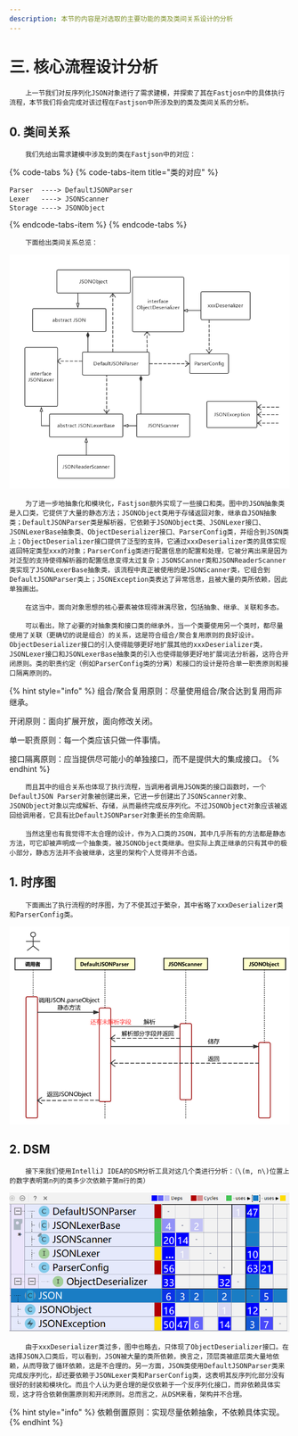 ```yaml
---
description: 本节的内容是对选取的主要功能的类及类间关系设计的分析
---
```


# 三. 核心流程设计分析

        上一节我们对反序列化JSON对象进行了需求建模，并探索了其在Fastjosn中的具体执行流程，本节我们将会完成对该过程在Fastjson中所涉及到的类及类间关系的分析。

## 0. 类间关系

        我们先给出需求建模中涉及到的类在Fastjson中的对应：

{% code-tabs %}
{% code-tabs-item title="类的对应" %}
```text
Parser  ----> DefaultJSONParser
Lexer   ----> JSONScanner
Storage ----> JSONObject
```
{% endcode-tabs-item %}
{% endcode-tabs %}

        下面给出类间关系总览：

![&#x7C7B;&#x53CA;&#x7C7B;&#x95F4;&#x5173;&#x7CFB;&#xFF08;&#x56FE;&#x7247;&#x4E0D;&#x6E05;&#x53EF;&#x653E;&#x5927;&#x67E5;&#x770B;&#xFF09;](.gitbook/assets/fastjson_1.png)

        为了进一步地抽象化和模块化，Fastjson额外实现了一些接口和类。图中的JSON抽象类是入口类，它提供了大量的静态方法；JSONObject类用于存储返回对象，继承自JSON抽象类；DefaultJSONParser类是解析器，它依赖于JSONObject类、JSONLexer接口、JSONLexerBase抽象类、ObjectDeserializer接口、ParserConfig类，并组合到JSON类上；ObjectDeserializer接口提供了泛型的支持，它通过xxxDeserializer类的具体实现返回特定类型xxx的对象；ParserConfig类进行配置信息的配置和处理，它被分离出来是因为对泛型的支持使得解析器的配置信息变得太过复杂；JSONSCanner类和JSONReaderScanner类实现了JSONLexerBase抽象类，该流程中真正被使用的是JSONScanner类，它组合到DefaultJSONParser类上；JSONException类表达了异常信息，且被大量的类所依赖，因此单独画出。

        在这当中，面向对象思想的核心要素被体现得淋漓尽致，包括抽象、继承、关联和多态。

        可以看出，除了必要的对抽象类和接口类的继承外，当一个类要使用另一个类时，都尽量使用了关联（更确切的说是组合）的关系，这是符合组合/聚合复用原则的良好设计。ObjectDeserializer接口的引入使得能够更好地扩展其他的xxxDeserializer类，JSONLexer接口和JSONLexerBase抽象类的引入也使得能够更好地扩展词法分析器，这符合开闭原则。类的职责约定（例如ParserConfig类的分离）和接口的设计是符合单一职责原则和接口隔离原则的。

{% hint style="info" %}
组合/聚合复用原则：尽量使用组合/聚合达到复用而非继承。

开闭原则：面向扩展开放，面向修改关闭。

单一职责原则：每一个类应该只做一件事情。

接口隔离原则：应当提供尽可能小的单独接口，而不是提供大的集成接口。
{% endhint %}

        而且其中的组合关系也体现了执行流程，当调用者调用JSON类的接口函数时，一个DefaultJSON Parser对象被创建出来，它进一步创建出了JSONScanner对象、JSONObject对象以完成解析、存储，从而最终完成反序列化。不过JSONObject对象应该被返回给调用者，它具有比DefaultJSONParser对象更长的生命周期。

        当然这里也有我觉得不太合理的设计，作为入口类的JSON，其中几乎所有的方法都是静态方法，可它却被声明成一个抽象类，被JSONObject类继承。但实际上真正继承的只有其中的极小部分，静态方法并不会被继承，这里的架构个人觉得并不合适。

## 1. 时序图

        下面画出了执行流程的时序图，为了不使其过于繁杂，其中省略了xxxDeserializer类和ParserConfig类。

![&#x65F6;&#x5E8F;&#x56FE;](.gitbook/assets/0.png)

## 2. DSM

        接下来我们使用IntelliJ IDEA的DSM分析工具对这几个类进行分析：（\(m, n\)位置上的数字表明第n列的类多少次依赖于第m行的类）

![DSM](.gitbook/assets/1.PNG)

        由于xxxDeserializer类过多，图中也略去，只体现了ObjectDeserializer接口。在选择JSON入口类后，可以看到，JSON被大量的类所依赖，换言之，顶层类被底层类大量地依赖，从而导致了循环依赖，这是不合理的。另一方面，JSON类使用DefaultJSONParser类来完成反序列化，却还要依赖于JSONLexer类和ParserConfig类，这表明其反序列化部分没有很好的封装和模块化。而且个人认为更合理的是仅依赖于一个反序列化接口，而非依赖具体实现，这才符合依赖倒置原则和开闭原则。总而言之，从DSM来看，架构并不合理。

{% hint style="info" %}
依赖倒置原则：实现尽量依赖抽象，不依赖具体实现。
{% endhint %}

